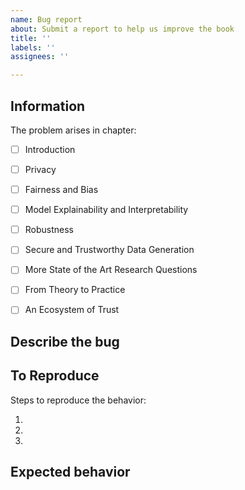 ```yaml
---
name: Bug report
about: Submit a report to help us improve the book
title: ''
labels: ''
assignees: ''

---
```


## Information

The problem arises in chapter:

* [ ] Introduction
* [ ] Privacy
* [ ] Fairness and Bias
* [ ] Model Explainability and Interpretability
* [ ] Robustness
* [ ] Secure and Trustworthy Data Generation
* [ ] More State of the Art Research Questions
* [ ] From Theory to Practice
* [ ] An Ecosystem of Trust


## Describe the bug
<!-- A clear and concise description of what the bug is. -->

## To Reproduce
Steps to reproduce the behavior:

1.
2.
3.

<!-- If you have code snippets, error messages, stack traces please provide them here as well.
     Important! Use code tags to correctly format your code. See https://help.github.com/en/github/writing-on-github/creating-and-highlighting-code-blocks#syntax-highlighting
     Do not use screenshots, as they are hard to read and (more importantly) don't allow others to copy-and-paste your code.-->

## Expected behavior

<!-- A clear and concise description of what you would expect to happen. -->

